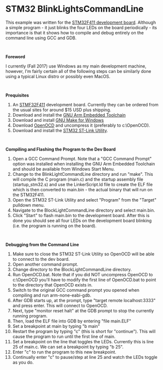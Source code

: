STM32 BlinkLightsCommandLine
============================

This example was written for the [STM32F411 development board](http://www.st.com/en/microcontrollers/stm32f411.html?querycriteria=productId=LN1877).  Although a simple program - it just blinks the four LEDs on the board periodically - its importance is that it shows how to compile and debug entirely on the command line using GCC and GDB.  

 

**Foreword**

I currently (Fall 2017) use Windows as my main development machine, however, I'm fairly certain all of the following steps can be similarly done using a typical Linux distro or possibly even MacOS.

 

**Prequisites**

1.   An [STMF32F411](http://www.st.com/en/microcontrollers/stm32f411.html?querycriteria=productId=LN1877) development board.  Currently they can be ordered from the usual sites for around $15 USD plus shipping.
1.   Download and install the [GNU Arm Embedded Toolchain](https://developer.arm.com/open-source/gnu-toolchain/gnu-rm/downloads)
1.   Download and install [GNU Make for Windows](http://gnuwin32.sourceforge.net/packages/make.htm)
1.   Download [OpenOCD](http://openocd.org/) and uncompress it (preferably to c:\OpenOCD).
1.   Download and install the [STM32 ST-Link Utility](http://www.st.com/en/development-tools/stsw-link004.html).

 

**Compiling and Flashing the Program to the Dev Board**

1.   Open a GCC Command Prompt.  Note that a "GCC Command Prompt" option was installed when installing the GNU Arm Embedded Toolchain and should be available from Windows Start Menu.
1.   Change to the BlinkLightCommandLine directory and run "make".  This will compile the C program (main.c) and the startup assembly file (startup_stm32.s) and use the LinkerScript.ld file to create the ELF file which is then converted to main.bin - the actual binary that will run on the STM32F411.
1.   Open the STM32 ST-Link Utility and select "Program" from the "Target" pulldown menu.
1.   Navigate to the BlockLightCommandLine directory and select main.bin.
1.   Click "Start" to flash main.bin to the development board.  After this is done you should see all four LEDs on the development board blinking (i.e. the program is running on the board).


 

**Debugging from the Command Line**

1.   Make sure to close the STM32 ST-Link Utility so OpenOCD will be able to connect to the dev board.
1.   Open another command prompt.
1.   Change directory to the BlockLightCommandLine directory.
1.   Run OpenOCD.bat.  Note that if you did NOT uncompress OpenOCD to c:\OpenOCD you'll have to modify the first line of OpenOCD.bat to point to the directory that OpenOCD exists in.
1.   Switch to the original GCC command prompt you opened when compiling and run arm-none-eabi-gdb.
1.   After GDB starts up, at the prompt, type "target remote localhost:3333" and press enter.  This will connect to OpenOCD.
1.   Next, type "monitor reset halt" at the GDB prompt to stop the currently running program.
1.   Then, load the ELF file into GDB by entering "file main.ELF"
1.   Set a breakpoint at main by typing "b main"
1.   Restart the program by typing "c" (this is short for "continue").  This will cause the program to run until the first line of main.
1.   Set a breakpoint on the line that toggles the LEDs.  Currently this is line 25 of main.c.  We can set a breakpoint by typing "b 25".
1.   Enter "c" to run the program to this new breakpoint.
1.   Continually enter "c" to pause/step at line 25 and watch the LEDs toggle as you do.
